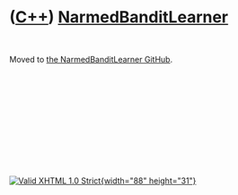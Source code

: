



 

 

 

 

 

([C++](Cpp.htm)) [NarmedBanditLearner](CppNarmedBanditLearner.htm)
==================================================================

 

Moved to [the NarmedBanditLearner
GitHub](https://github.com/richelbilderbeek/NarmedBanditLearner).

 

 

 

 

 





 

[![Valid XHTML 1.0 Strict](valid-xhtml10.png){width="88"
height="31"}](http://validator.w3.org/check?uri=referer)
